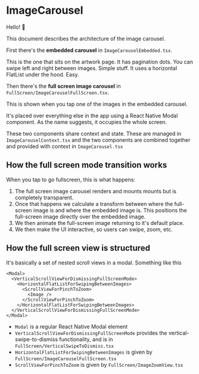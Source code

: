 # ImageCarousel

Hello! 👋

This document describes the architecture of the image carousel.

First there's the **embedded carousel** in `ImageCarouselEmbedded.tsx`.

This is the one that sits on the artwork page. It has pagination dots.
You can swipe left and right between images. Simple stuff. It uses a
horizontal FlatList under the hood. Easy.

Then there's the **full screen image carousel** in `FullScreen/ImageCarouselFullScreen.tsx`.

This is shown when you tap one of the images in the embedded carousel.

It's placed over everything else in the app using a React Native Modal component. As the name suggests, it occupies the whole screen.

These two components share context and state. These are managed in `ImageCarouselContext.tsx` and the two components are combined together and provided with context in `ImageCarousel.tsx`

## How the full screen mode transition works

When you tap to go fullscreen, this is what happens:

1. The full screen image carousel renders and mounts mounts but is completely transparent.
2. Once that happens we calculate a transform between where the full-screen image is and where the embedded image is. This positions the full-screen image directly over the embedded image.
3. We then animate the full-screen image returning to it's default place.
4. We then make the UI interactive, so users can swipe, zoom, etc.

## How the full screen view is structured

It's basically a set of nested scroll views in a modal. Something like this

    <Modal>
      <VerticalScrollViewForDismissingFullScreenMode>
        <HorizontalFlatListForSwipingBetweenImages>
          <ScrollViewForPinchToZoom>
            <Image />
          </ScrollViewForPinchToZoom>
        </HorizontalFlatListForSwipingBetweenImages>
      </VerticalScrollViewForDismissingFullScreenMode>
    </Modal>

- `Modal` is a regular React Native Modal element
- `VerticalScrollViewForDismissingFullScreenMode` provides the vertical-swipe-to-dismiss functionality, and is in `FullScreen/VerticalSwipeToDismiss.tsx`
- `HorizontalFlatListForSwipingBetweenImages` is given by `FullScreen/ImageCarouselFullScreen.tsx`
- `ScrollViewForPinchToZoom` is given by `FullScreen/ImageZoomView.tsx`
